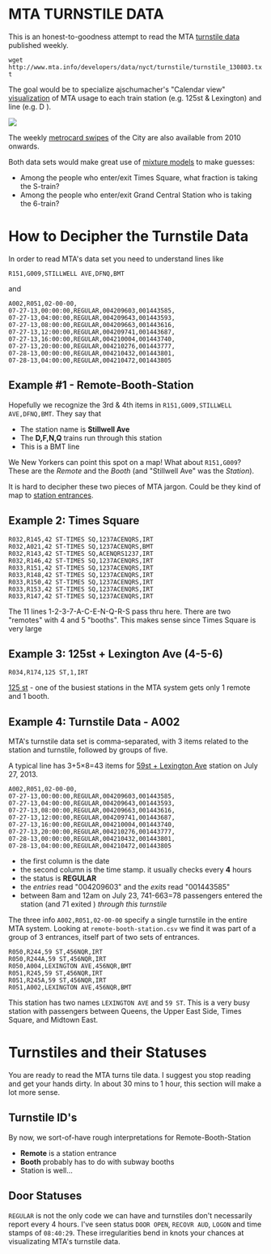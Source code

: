 # MTA TURNSTILE DATA

This is an honest-to-goodness attempt to read the MTA [turnstile data](http://www.mta.info/developers/turnstile.html) published weekly.

`wget http://www.mta.info/developers/data/nyct/turnstile/turnstile_130803.txt`

The goal would be to specialize ajschumacher's "Calendar view" [visualization](http://bl.ocks.org/ajschumacher/5127001) of MTA usage to each train station (e.g. 125st & Lexington) and line (e.g. D ).

![](http://mathbabe.files.wordpress.com/2013/03/screen-shot-2013-03-11-at-6-50-19-am.png)

The weekly [metrocard swipes](http://www.mta.info/developers/fare.html) of the City are also available from 2010 onwards.

Both data sets would make great use of [mixture models](http://www.robots.ox.ac.uk/~az/lectures/ml/lect8.pdf) to make guesses:

- Among the people who enter/exit Times Square, what fraction is taking the S-train?
- Among the people who enter/exit Grand Central Station who is taking the 6-train?

# How to Decipher the Turnstile Data
In order to read MTA's data set you need to understand lines like

	R151,G009,STILLWELL AVE,DFNQ,BMT

and 

	A002,R051,02-00-00,
	07-27-13,00:00:00,REGULAR,004209603,001443585,
	07-27-13,04:00:00,REGULAR,004209643,001443593,
	07-27-13,08:00:00,REGULAR,004209663,001443616,
	07-27-13,12:00:00,REGULAR,004209741,001443687,
	07-27-13,16:00:00,REGULAR,004210004,001443740,
	07-27-13,20:00:00,REGULAR,004210276,001443777,
	07-28-13,00:00:00,REGULAR,004210432,001443801,
	07-28-13,04:00:00,REGULAR,004210472,001443805 
                                                                                                                 
## Example #1 - Remote-Booth-Station

Hopefully we recognize the 3rd & 4th items in 	`R151,G009,STILLWELL AVE,DFNQ,BMT`.  They say that

- The station name is **Stillwell Ave**
- The **D,F,N,Q** trains run through this station
- This is a BMT line

We New Yorkers can point this spot on a map!  What about `R151,G009`?  These are the *Remote* and the *Booth* (and "Stillwell Ave" was the *Station*).

It is hard to decipher these two pieces of MTA jargon.  Could be they kind of map to [station entrances](https://groups.google.com/forum/#!msg/mtadeveloperresources/gGWAd6U9EuI/N-Ya8n08kD8J).

## Example 2: Times Square
	R032,R145,42 ST-TIMES SQ,1237ACENQRS,IRT
	R032,A021,42 ST-TIMES SQ,1237ACENQRS,BMT
	R032,R143,42 ST-TIMES SQ,ACENQRS1237,IRT
	R032,R146,42 ST-TIMES SQ,1237ACENQRS,IRT
	R033,R151,42 ST-TIMES SQ,1237ACENQRS,IRT
	R033,R148,42 ST-TIMES SQ,1237ACENQRS,IRT
	R033,R150,42 ST-TIMES SQ,1237ACENQRS,IRT
	R033,R153,42 ST-TIMES SQ,1237ACENQRS,IRT
	R033,R147,42 ST-TIMES SQ,1237ACENQRS,IRT

The 11 lines 1-2-3-7-A-C-E-N-Q-R-S pass thru here.  There are two "remotes" with 4 and 5 "booths".  This makes sense since Times Square is very large

## Example 3: 125st + Lexington Ave (4-5-6)

	R034,R174,125 ST,1,IRT

[125 st](http://en.wikipedia.org/wiki/125th_Street_(IRT_Lexington_Avenue_Line)) - one of the busiest stations in the MTA system gets only 1 remote and 1 booth.

## Example 4: Turnstile Data - A002

MTA's turnstile data set is comma-separated, with 3 items related to the station and turnstile, followed by groups of five.

A typical line has 3+5×8=43 items for [59st + Lexington Ave](http://en.wikipedia.org/wiki/Lexington_Avenue_/_59th_Street_(New_York_City_Subway)) station on July 27, 2013.

	A002,R051,02-00-00,
	07-27-13,00:00:00,REGULAR,004209603,001443585,
	07-27-13,04:00:00,REGULAR,004209643,001443593,
	07-27-13,08:00:00,REGULAR,004209663,001443616,
	07-27-13,12:00:00,REGULAR,004209741,001443687,
	07-27-13,16:00:00,REGULAR,004210004,001443740,
	07-27-13,20:00:00,REGULAR,004210276,001443777,
	07-28-13,00:00:00,REGULAR,004210432,001443801,
	07-28-13,04:00:00,REGULAR,004210472,001443805

- the first column is the date
- the second column is the time stamp.  it usually checks every **4** hours
- the status is **REGULAR**
- the *entries* read "004209603" and the *exits* read "001443585"
- between 8am and 12am on July 23, 741-663=78 passengers entered the station (and 71 exited ) *through this turnstile* 

The three info `A002,R051,02-00-00` specify a single turnstile in the entire MTA system.  Looking at `remote-booth-station.csv` we find it was part of a group of 3 entrances, itself part of two sets of entrances.

	R050,R244,59 ST,456NQR,IRT
	R050,R244A,59 ST,456NQR,IRT
	R050,A004,LEXINGTON AVE,456NQR,BMT
	R051,R245,59 ST,456NQR,IRT
	R051,R245A,59 ST,456NQR,IRT
	R051,A002,LEXINGTON AVE,456NQR,BMT

This station has two names `LEXINGTON AVE` and `59 ST`. This is a very busy station with passengers between Queens, the Upper East Side, Times Square, and Midtown East.

# Turnstiles and their Statuses

You are ready to read the MTA turns tile data.  I suggest you stop reading and get your hands dirty.  In about 30 mins to 1 hour, this section will make a lot more sense.

## Turnstile ID's

By now, we sort-of-have rough interpretations for Remote-Booth-Station

- **Remote** is a station entrance 
- **Booth** probably has to do with subway booths
- Station is well...

## Door Statuses

`REGULAR` is not the only code we can have and turnstiles don't necessarily report every 4 hours.  I've seen status `DOOR OPEN`, `RECOVR AUD`, `LOGON` and time stamps of `08:40:29`.  These irregularities bend in knots your chances at visualizating MTA's turnstile data.